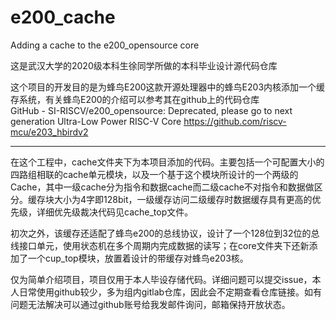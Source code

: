 # e200_cache
Adding a cache to the e200_opensource core

这是武汉大学的2020级本科生徐同学所做的本科毕业设计源代码仓库  

这个项目的开发目的是为蜂鸟E200这款开源处理器中的蜂鸟E203内核添加一个缓存系统，有关蜂鸟E200的介绍可以参考其在github上的代码仓库  
GitHub - SI-RISCV/e200_opensource: Deprecated, please go to next generation Ultra-Low Power RISC-V Core https://github.com/riscv-mcu/e203_hbirdv2

---  


在这个工程中，cache文件夹下为本项目添加的代码。主要包括一个可配置大小的四路组相联的cache单元模块，以及一个基于这个模块所设计的一个两级的Cache，其中一级cache分为指令和数据cache而二级cache不对指令和数据做区分。缓存块大小为4字即128bit，一级缓存访问二级缓存时数据缓存具有更高的优先级，详细优先级裁决代码见cache_top文件。  

初次之外，该缓存还适配了蜂鸟e200的总线协议，设计了一个128位到32位的总线接口单元，使用状态机在多个周期内完成数据的读写；在core文件夹下还新添加了一个cup_top模块，放置着设计的带缓存对蜂鸟e203核。   


仅为简单介绍项目，项目仅用于本人毕设存储代码。详细问题可以提交issue，本人日常使用github较少，多为组内gitlab仓库，因此会不定期查看仓库链接。如有问题无法解决可以通过github账号给我发邮件询问，邮箱保持开放状态。